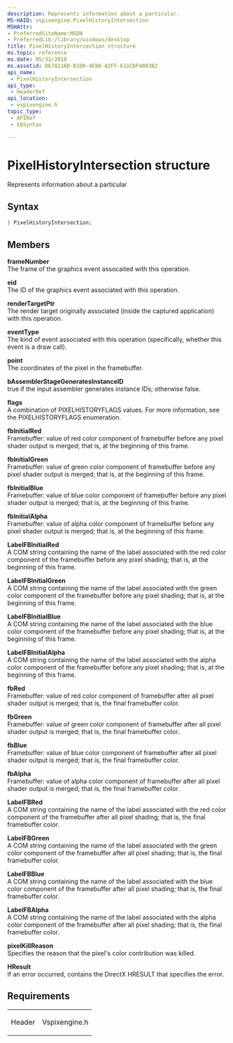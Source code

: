 ```yaml
---
description: Represents information about a particular.
MS-HAID: vspixengine.PixelHistoryIntersection
MSHAttr:
- PreferredSiteName:MSDN
- PreferredLib:/library/windows/desktop
title: PixelHistoryIntersection structure
ms.topic: reference
ms.date: 05/31/2018
ms.assetid: D67A116D-B1D0-4E88-A2FF-611CDF4003B2
api_name: 
 - PixelHistoryIntersection
api_type: 
 - HeaderDef
api_location: 
 - vspixengine.h
topic_type: 
 - APIRef
 - kbSyntax

---
```


# <span id="vspixengine.pixelhistoryintersection"></span>PixelHistoryIntersection structure

Represents information about a particular

## Syntax


```C++
} PixelHistoryIntersection;
```

## Members

**frameNumber**  
The frame of the graphics event assocaited with this operation.

**eid**  
The ID of the graphics event associated with this operation.

**renderTargetPtr**  
The render target originally associated (inside the captured application) with this operation.

**eventType**  
The kind of event associated with this operation (specifically, whether this event is a draw call).

**point**  
The coordinates of the pixel in the framebuffer.

**bAssemblerStageGeneratesInstanceID**  
true if the input assembler generates instance IDs; otherwise false.

**flags**  
A combination of PIXELHISTORYFLAGS values. For more information, see the PIXELHISTORYFLAGS enumeration.

**fbInitialRed**  
Framebuffer: value of red color component of framebuffer before any pixel shader output is merged; that is, at the beginning of this frame.

**fbInitialGreen**  
Framebuffer: value of green color component of framebuffer before any pixel shader output is merged; that is, at the beginning of this frame.

**fbInitialBlue**  
Framebuffer: value of blue color component of framebuffer before any pixel shader output is merged; that is, at the beginning of this frame.

**fbInitialAlpha**  
Framebuffer: value of alpha color component of framebuffer before any pixel shader output is merged; that is, at the beginning of this frame.

**LabelFBInitialRed**  
A COM string containing the name of the label associated with the red color component of the framebuffer before any pixel shading; that is, at the beginning of this frame.

**LabelFBInitialGreen**  
A COM string containing the name of the label associated with the green color component of the framebuffer before any pixel shading; that is, at the beginning of this frame.

**LabelFBInitialBlue**  
A COM string containing the name of the label associated with the blue color component of the framebuffer before any pixel shading; that is, at the beginning of this frame.

**LabelFBInitialAlpha**  
A COM string containing the name of the label associated with the alpha color component of the framebuffer before any pixel shading; that is, at the beginning of this frame.

**fbRed**  
Framebuffer: value of red color component of framebuffer after all pixel shader output is merged; that is, the final framebuffer color.

**fbGreen**  
Framebuffer: value of green color component of framebuffer after all pixel shader output is merged; that is, the final framebuffer color.

**fbBlue**  
Framebuffer: value of blue color component of framebuffer after all pixel shader output is merged; that is, the final framebuffer color.

**fbAlpha**  
Framebuffer: value of alpha color component of framebuffer after all pixel shader output is merged; that is, the final framebuffer color.

**LabelFBRed**  
A COM string containing the name of the label associated with the red color component of the framebuffer after all pixel shading; that is, the final framebuffer color.

**LabelFBGreen**  
A COM string containing the name of the label associated with the green color component of the framebuffer after all pixel shading; that is, the final framebuffer color.

**LabelFBBlue**  
A COM string containing the name of the label associated with the blue color component of the framebuffer after all pixel shading; that is, the final framebuffer color.

**LabelFBAlpha**  
A COM string containing the name of the label associated with the alpha color component of the framebuffer after all pixel shading; that is, the final framebuffer color.

**pixelKillReason**  
Specifies the reason that the pixel's color contribution was killed.

**HResult**  
If an error occurred, contains the DirectX HRESULT that specifies the error.

## Requirements

<table><colgroup><col  /><col  /></colgroup><tbody><tr class="odd"><td><p>Header</p></td><td>Vspixengine.h</td></tr></tbody></table>

 

 



